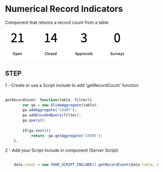 # Numerical Record Indicators

Component that returns a record count from a table

![Indicators](https://github.com/WillianCostaOCL/service-now-sp/blob/main/Components/Numerical_Record_Indicator/img/indicators-img.png)


## STEP

1 - Create or use a Script include to add 'getRecordCount' function

```JAVASCRIPT

getRecordCount: function(table, filter){
		var ga = new GlideAggregate(table);
		ga.addAggregate('COUNT');
		ga.addEncodedQuery(filter);
		ga.query();

		if(ga.next())
			return  ga.getAggregate('COUNT');	
	},

```


2 - Add your Script Include in component (Server Script)


```JAVASCRIPT

	data.count = new YOUR_SCRIPT_INCLUDE().getRecordCount(data.table, data.filter);

```
